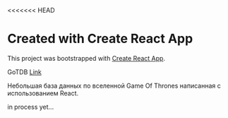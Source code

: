<<<<<<< HEAD
# Created with Create React App

This project was bootstrapped with [Create React App](https://github.com/facebook/create-react-app).

GoTDB [Link]( http://gotdb.aleviel.ru/)

Небольшая база данных по вселенной Game Of Thrones написанная с использованием React.

in process yet...
